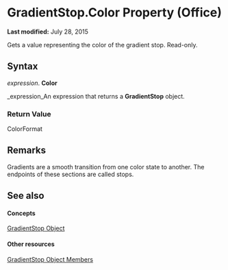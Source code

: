 
# GradientStop.Color Property (Office)

 **Last modified:** July 28, 2015

Gets a value representing the color of the gradient stop. Read-only.

## Syntax

 _expression_. **Color**

 _expression_An expression that returns a  **GradientStop** object.


### Return Value

ColorFormat


## Remarks

Gradients are a smooth transition from one color state to another. The endpoints of these sections are called stops.


## See also


#### Concepts


 [GradientStop Object](b5003bfc-9ac6-fd56-f214-a0d99db0cf07.md)
#### Other resources


 [GradientStop Object Members](49a04149-e038-a52a-6bf8-ad05f9630605.md)
